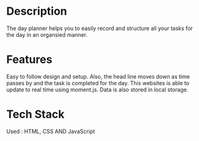 # Description
The day planner helps you to easily record and structure all your tasks for the day in an organsied manner.

# Features 
Easy to follow design and setup.
Also, the head line moves down as time passes by and the task is completed for the day.
This websites is able to update to real time using moment.js. 
Data is also stored in local storage.

# Tech Stack
Used : HTML, CSS AND JavaScript 